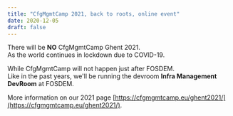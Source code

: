 ```yaml
---
title: "CfgMgmtCamp 2021, back to roots, online event"
date: 2020-12-05
draft: false
---
```


There will be __NO__ CfgMgmtCamp Ghent 2021.  
As the world continues in lockdown due to COVID-19.  

While CfgMgmtCamp will not happen just after FOSDEM.  
Like in the past years, we'll be running the devroom __Infra Management DevRoom__ at FOSDEM.  

More information on our 2021 page [https://cfgmgmtcamp.eu/ghent2021/](https://cfgmgmtcamp.eu/ghent2021/).
